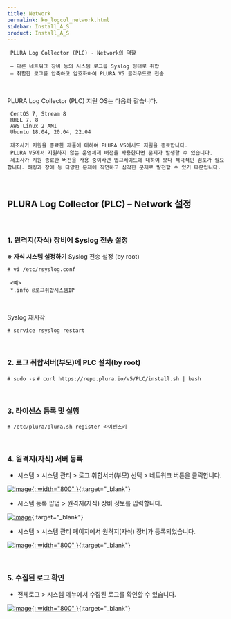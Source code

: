 ```yaml
---
title: Network
permalink: ko_logcol_network.html
sidebar: Install_A_S
product: Install_A_S
---
```


     PLURA Log Collector (PLC) - Network의 역할

     – 다른 네트워크 장비 등의 시스템 로그를 Syslog 형태로 취합
     – 취합한 로그를 압축하고 암호화하여 PLURA V5 클라우드로 전송

<br />

PLURA Log Collector (PLC) 지원 OS는 다음과 같습니다.

     CentOS 7, Stream 8
     RHEL 7, 8
     AWS Linux 2 AMI
     Ubuntu 18.04, 20.04, 22.04

     제조사가 지원을 종료한 제품에 대하여 PLURA V5에서도 지원을 종료합니다.
     PLURA V5에서 지원하지 않는 운영체제 버전을 사용한다면 문제가 발생할 수 있습니다.
     제조사가 지원 종료한 버전을 사용 중이라면 업그레이드에 대하여 보다 적극적인 검토가 필요합니다. 해킹과 장애 등 다양한 문제에 직면하고 심각한 문제로 발전할 수 있기 때문입니다.

<br />

## PLURA Log Collector (PLC) – Network 설정

<br />

### 1. 원격지(자식) 장비에 Syslog 전송 설정
**※ 자식 시스템 설정하기**
Syslog 전송 설정 (by root)

`# vi /etc/rsyslog.conf`

     <예>
     *.info @로그취합시스템IP

<br />

Syslog 재시작

`# service rsyslog restart`

<br />

### 2. 로그 취합서버(부모)에 PLC 설치(by root)

`# sudo -s`
`# curl https://repo.plura.io/v5/PLC/install.sh | bash`

<br />

### 3. 라이센스 등록 및 실행

`# /etc/plura/plura.sh register 라이센스키`

<br />

### 4. 원격지(자식) 서버 등록

- 시스템  > 시스템 관리 > 로그 취합서버(부모) 선택 > 네트워크 버튼을 클릭합니다.

[![image](/docs/images/Ins_G/LogCol_Net/3.png){: width="800" }](/docs/images/Ins_G/LogCol_Net/3.png){:target="_blank"}

- 시스템 등록 팝업 > 원격지(자식) 장비 정보를 입력합니다.

[![image](/docs/images/Ins_G/LogCol_Net/4.png)](/docs/images/Ins_G/LogCol_Net/4.png){:target="_blank"}

- 시스템 > 시스템 관리 페이지에서 원격지(자식) 장비가 등록되었습니다.

[![image](/docs/images/Ins_G/LogCol_Net/5.png){: width="800" }](/docs/images/Ins_G/LogCol_Net/5.png){:target="_blank"}

<br />

### 5. 수집된 로그 확인

- 전체로그 > 시스템 메뉴에서 수집된 로그를 확인할 수 있습니다.

[![image](/docs/images/Ins_G/LogCol_Net/6.png){: width="800" }](/docs/images/Ins_G/LogCol_Net/6.png){:target="_blank"}
